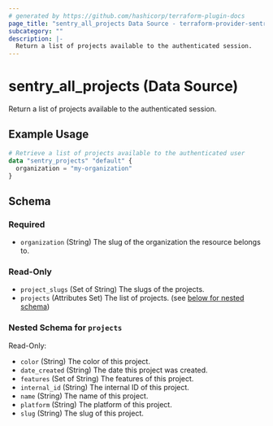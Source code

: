 ```yaml
---
# generated by https://github.com/hashicorp/terraform-plugin-docs
page_title: "sentry_all_projects Data Source - terraform-provider-sentry"
subcategory: ""
description: |-
  Return a list of projects available to the authenticated session.
---
```


# sentry_all_projects (Data Source)

Return a list of projects available to the authenticated session.

## Example Usage

```terraform
# Retrieve a list of projects available to the authenticated user
data "sentry_projects" "default" {
  organization = "my-organization"
}
```

<!-- schema generated by tfplugindocs -->
## Schema

### Required

- `organization` (String) The slug of the organization the resource belongs to.

### Read-Only

- `project_slugs` (Set of String) The slugs of the projects.
- `projects` (Attributes Set) The list of projects. (see [below for nested schema](#nestedatt--projects))

<a id="nestedatt--projects"></a>
### Nested Schema for `projects`

Read-Only:

- `color` (String) The color of this project.
- `date_created` (String) The date this project was created.
- `features` (Set of String) The features of this project.
- `internal_id` (String) The internal ID of this project.
- `name` (String) The name of this project.
- `platform` (String) The platform of this project.
- `slug` (String) The slug of this project.
